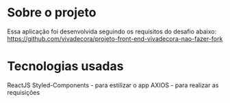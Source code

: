 # Sobre o projeto
Essa aplicação foi desenvolvida seguindo os requisitos do desafio abaixo:
https://github.com/vivadecora/projeto-front-end-vivadecora-nao-fazer-fork

# Tecnologias usadas
ReactJS
Styled-Components - para estilizar o app
AXIOS - para realizar as requisições
